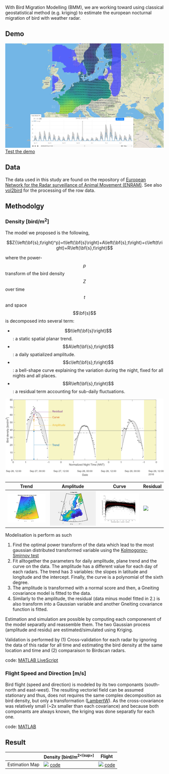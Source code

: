 With Bird Migration Modelling (BMM), we are working toward using classical geostatistical method (e.g. kriging) to estimate the european nocturnal migration of bird with weather radar.
## Demo
[<img src="2016/figure/screenshot.PNG">
Test the demo](https://bmm.raphaelnussbaumer.com/)

## Data
The data used in this study are found on the repository of [European Network for the Radar surveillance of Animal Movement (ENRAM)](http://enram.github.io/data-repository/). See also [vol2bird](https://github.com/adokter/vol2bird) for the processing of the row data.

## Methodolgy

### Density [bird/m<sup>2</sup>]

The model we proposed is the following,

$$Z{\left(\bf{s},t\right)^p}=t\left(\bf{s}\right)+A\left(\bf{s},t\right)+c\left(t\right)+R\left(\bf{s},t\right)$$

where the power-$$p$$ transform of the bird density $$Z$$ over time $$t$$ and space $$\bf{s}$$ is decomposed into several term:
* $$t\left(\bf{s}\right)$$: a static spatial planar trend.
* $$A\left(\bf{s},t\right)$$: a daily spatialized amplitude.
* $$c\left(\bf{s},t\right)$$: a bell-shape curve explaining the variation during the night, fixed for all nights and all places.
* $$R\left(\bf{s},t\right)$$: a residual term accounting for sub-daily fluctuations.

<img src="figure/paper/mathematical_model_2.png">

| Trend  | Amplitude | Curve  | Residual |
| ------------- | ------------- | ------------- | ------------- |
|  <img src="2016/figure/trend.png"> | <img src="2016/figure/Density_estimationMap_amplitude.gif">  | <img src="2016/figure/curve.png">  | <img src="2016/figure/Density_estimationMap_residu.gif">  |


Modelisation is perform as such
1. Find the optimal power transform of the data which lead to the most gaussian distributed transformed variable using the [Kolmogorov-Smirnov test](https://en.wikipedia.org/wiki/Kolmogorov%E2%80%93Smirnov_test)
2. Fit alltogether the parameters for daily amplitude, plane trend and the curve on the data. The amplitude has a different value for each day of each radars. The trend has 3 variables: the slopes in latitude and longitude and the intercept. Finally, the curve is a polynomial of the sixth degree. 
3. The amplitude is transformed with a normal score and then, a Gneiting covariance model is fitted to the data.
4. Similarly to the amplitude, the residual (data minus model fitted in 2.) is also transform into a Gaussian variable and another Gneiting covariance function is fitted. 

Estimation and simulation are possible by computing each componenent of the model separatly and reassemble them. The two Gaussian process (amplitude and residu) are estimated/simulated using Kriging. 

Validation is performed by (1) Cross-validation for each radar by ignoring the data of this radar for all time and estimating the bird density at the same location and time and (2) comparaison to Birdscan radars.

code: [MATLAB LiveScript](https://rafnuss-postdoc.github.io/BMM/2016/html/Density_inference_cross-validation)

### Flight Speed and Direction [m/s]
Bird flight (speed and direction) is modeled by its two componants (south-north and east-west). The resulting vectoriel field can be assumed stationary and thus, does not requires the same complex decomposition as bird density, but only a transformation ([LambertW](https://arxiv.org/abs/1010.2265)). As the cross-covariance was relatively small (~2x smaller than each covariance) and because both componants are always known, the kriging was done separatly for each one.   

code: [MATLAB](https://rafnuss-postdoc.github.io/BMM/2016/html/Flight_inference_cross-validation)


## Result

| 					| Density [bird/m<sup>2<(sup>] | Flight |
| ------------- 	| ------------- 	 | ------------- |
|  Estimation Map 	|  <img src="2016/figure/Density_estimationMap_reassamble.gif"> [code](https://rafnuss-postdoc.github.io/BMM/2016/html/Density_estimation-map) | <img src="2016/figure/Flight_estimationMap.gif"> [code](https://rafnuss-postdoc.github.io/BMM/2016/html/Flight_estimation-map)  |


<script src="https://cdnjs.cloudflare.com/ajax/libs/mathjax/2.7.5/MathJax.js?config=TeX-AMS-MML_HTMLorMML" type="text/javascript"></script>
